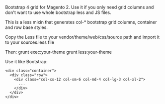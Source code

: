 Bootstrap 4 grid for Magento 2. Use it if you only need grid columns and don't want to use whole bootstrap less and JS files.

This is a less mixin that generates col-* bootstrap grid columns, container and row base styles.

Copy the Less file to your vendor/theme/web/css/source path and import it to your sources.less file

Then:
grunt exec:your-theme
grunt less:your-theme

Use it like Bootstrap:
```
<div class="container">
  <div class="row">
    <div class="col-xs-12 col-sm-6 col-md-4 col-lg-3 col-xl-2">
      ...
    </div>
  </div>
</div>
```
